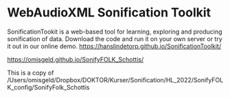 # WebAudioXML Sonification Toolkit

SonificationTookit is a web-based tool for learning, exploring and producing sonification of data. Download the code and run it on your own server or try it out in our online demo. https://hanslindetorp.github.io/SonificationToolkit/

https://omisgeld.github.io/SonifyFOLK_Schottis/

This is a copy of /Users/omisgeld/Dropbox/DOKTOR/Kurser/Sonification/HL_2022/SonifyFOLK_config/SonifyFolk_Schottis



